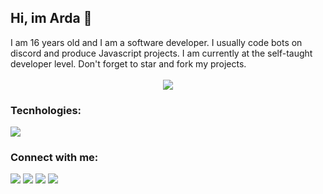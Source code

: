 <h2>Hi, im Arda 👋

</h1>
I am 16 years old and I am a software developer. I usually code bots on discord and produce Javascript projects. I am currently at the self-taught developer level. Don't forget to star and fork my projects.
<br></br>
<div align="center">
   <a href="https://discord.com/users/920366542531743797" target="_blank">
      <img src="https://lanyard.cnrad.dev/api/920366542531743797?bg=111111">
   </a>
</div>
</div>

### Tecnhologies:
<img src="https://skillicons.dev/icons?i=js,ts,html,css,php,nodejs,express,mongodb,firebase&theme=dark" />

### Connect with me:
<div>
   <a href="https://instagram.com/"><img src="https://skillicons.dev/icons?i=instagram&theme=dark" /></a>
   <a href="https://twitter.com/"><img src="https://skillicons.dev/icons?i=twitter&theme=dark" /></a>
   <a href="https://discord.com/users/920366542531743797"><img src="https://skillicons.dev/icons?i=discord&theme=dark" /></a>
   <a href="https://figma.com/"><img src="https://skilliconcs.dev/icons?i=figmad&theme=dark"/></a>
</div>

